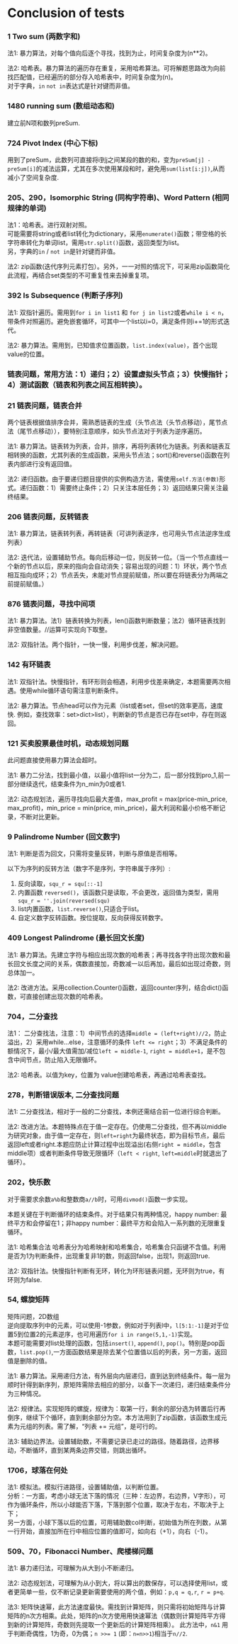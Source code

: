 # Conclusion of tests

### 1 Two sum (两数字和)
法1: 暴力算法，对每个值向后逐个寻找，找到为止，时间复杂度为(n**2)。

法2: 哈希表。暴力算法的遍历存在重复，采用哈希算法。可将解题思路改为向前找匹配值，已经遍历的部分存入哈希表中，时间复杂度为(n)。  
对于字典，`in` `not in`表达式是针对键而非值。

### 1480 running sum (数组动态和)
建立前N项和数列preSum.

### 724 Pivot Index (中心下标)
用到了preSum，此数列可直接将i到j之间某段的数的和，变为`preSum[j] -preSum[i]`的减法运算，尤其在多次使用某段和时，避免用`sum(list[i:j])`,从而减小了空间复杂度.

### 205、290，Isomorphic String (同构字符串)、Word Pattern (相同规律的单词)
法1：哈希表。进行双射对照。  
  可能需要将string或者list转化为dictionary，采用`enumerate()`函数；带空格的长字符串转化为单词list，需用`str.split()`函数，返回类型为list。  
  另，字典的`in` / `not in`是针对键而非值。  

法2: zip函数(迭代序列元素打包）。另外，一一对照的情况下，可采用zip函数简化此流程，再结合set类型的不可重复性来去掉重复项。

### 392 Is Subsequence (判断子序列)
法1: 双指针遍历。需用到`for i in list1` 和 `for j in list2`或者`while i < n`，带条件对照遍历。避免嵌套循环，可其中一个list以i=0，满足条件则i+=1的形式迭代。

法2: 暴力算法。需用到，已知值求位置函数，`list.index(value)`，首个出现value的位置。

### 链表问题，常用方法：1）递归；2）设置虚拟头节点；3）快慢指针；4）测试函数（链表和列表之间互相转换）。

### 21 链表问题，链表合并  

两个链表根据值排序合并，需熟悉链表的生成（头节点法（头节点移动），尾节点法（尾节点移动）），要特别注意顺序，如头节点法对于列表为逆序遍历。  

法1: 暴力算法。链表转为列表，合并，排序，再将列表转化为链表。列表和链表互相转换的函数，尤其列表的生成函数，采用头节点法；sort()和reverse()函数在列表内部进行没有返回值。 

法2: 递归函数。由于要递归题目提供的实例构造方法，需使用`self.方法(参数)`形式。递归函数：1）需要终止条件；2）只关注本层任务；3）返回结果只需关注最终结果。  

### 206 链表问题，反转链表  

法1: 暴力算法，链表转列表，再转链表（可讲列表逆序，也可用头节点法逆序生成列表）

法2: 迭代法，设置辅助节点。每向后移动一位，则反转一位。（当一个节点直线一个新的节点以后，原来的指向会自动消失；容易出现的问题：1）环状，两个节点相互指向成环；2）节点丢失，未能对节点提前赋值，所以要在将链表分为两端之前提前赋值。）  

### 876 链表问题，寻找中间项  
法1: 暴力算法。法1）链表转换为列表，len()函数判断数量；法2）循环链表找到非空值数量。//运算可实现向下取整。

法2: 双指针法。两个指针，一快一慢，利用步伐差，解决问题。  

### 142 有环链表  
法1: 双指针法。快慢指针，有环形则会相遇，利用步伐差来确定，本题需要两次相遇。使用while循环语句需注意判断条件。

法2: 暴力算法。节点head可以作为元素（list或者set，但set的效率更高，速度快. 例如，查找效率：set>dict>list），判断新的节点是否已存在set中，存在则返回。

### 121 买卖股票最佳时机，动态规划问题

此问题直接使用暴力算法会超时。

法1: 暴力二分法，找到最小值，以最小值将list一分为二，后一部分找到pro_1,前一部分继续迭代，结束条件为n_min为0或者1.

法2: 动态规划法，遍历寻找向后最大差值，max_profit = max(price-min_price, max_profit)，min_price = min(price, min_price)，最大利润和最小价格不断记录，不断对比更新。

### 9 Palindrome Number (回文数字)

法1: 判断是否为回文，只需将变量反转，判断与原值是否相等。

以下为序列的反转方法（数字不是序列，字符串属于序列）:    
1) 反向读取，`squ_r = squ[::-1]`
2) 内置函数 `reversed()`，该函数只是读取，不会更改，返回值为类型，需用 `squ_r = ''.join(reversed(squ)`
3) list内置函数，`list.reverse()`,只适合于list。
4) 自定义数字反转函数。按位提取，反向获得反转数字。

### 409 Longest Palindrome (最长回文长度)

法1: 暴力算法。先建立字符与相应出现次数的哈希表；再寻找各字符出现次数和最长回文长度之间的关系，偶数直接加，奇数减一以后再加，最后如出现过奇数，则总体加一。

法2: 改进方法。采用collection.Counter()函数，返回counter序列，结合dict()函数，可直接创建出现次数的哈希表。

### 704，二分查找

法1： 二分查找法，注意：1）中间节点的选择`middle = (left+right)//2`，防止溢出，2）采用while...else，注意循环的条件 `left <= right`；3）不满足条件的额情况下，最小/最大值需加/减位`left = middle-1`, `right = middle+1`，是不包含中间节点，防止陷入无限循环。

法2: 哈希表。以值为key，位置为 value创建哈希表，再通过哈希表查找。

### 278，判断错误版本, 二分查找问题

法1: 二分查找法，相对于一般的二分查找，本例还需结合前一位进行综合判断。

法2: 改进方法。本题特殊点在于值一定存在。仍使用二分查找，但不再以middle为研究对象，由于值一定存在，则`left=right`为最终状态，即为目标节点，最后返回left或者right.本题应防止计算过程中出现溢出(右侧`right = middle`，包含middle项）或者判断条件导致无限循环（`left < right`, `left=middle`时就退出了循环）。

### 202，快乐数

对于需要求余数`a%b`和整数商`a//b`时，可用`divmod()`函数一步实现。

本题关键在于判断循环的结束条件。对于结果只有两种情况，happy number: 最终平方和会停留在1；非happy number：最终平方和会陷入一系列数的无限重复循环。

法1: 哈希集合法 哈希表分为哈希映射和哈希集合，哈希集合只函键不含值。利用是否为1为判断条件，出现重复非1的数，则返回false，出现1，则返回true.

法2: 双指针法。快慢指针判断有无环，转化为环形链表问题，无环则为true，有环则为false.

### 54, 螺旋矩阵

矩阵问题，2D数组  
逆向提取序列中的元素，可以使用-1参数，例如对于列表l中，`l[5:1:-1]`是对于位置5到位置2的元素逆序，也可用遍历`for i in range(5,1,-1)`实现。  
本题可能需要对list处理的函数，包括`insert()`, `append()`, `pop()`。特别是pop函数，`list.pop()`,一方面函数结果是除去某个位置值以后的列表，另一方面，返回值是删除的值。

法1: 暴力算法。采用递归方法，有外层向内层递归，直到达到终结条件。每一层为顺时针得到新序列，原矩阵需除去相应的部分，以备下一次递归，递归结束条件分为三种情况。

法2: 规律法。实现矩阵的螺旋，规律为：取第一行，剩余的部分选为转置后行再倒序，继续下个循环，直到剩余部分为空。本方法用到了zip函数，该函数生成元素为元组的列表。需了解，“列表 += 元组”，是可行的。

法3: 辅助边界法。设置辅助数，不需要记录已走过的路径。随着路径，边界移动，不断循环，直到某两条边界交错，则跳出循环。

### 1706，球落在何处

法1: 模拟法。模拟行进路径，设置辅助值，以判断位置。  
分析：一方面，考虑小球无法下落的情况（三种：左边界，右边界，V字形），可作为循环条件，所以小球能否下落，下落到那个位置，取决于左右，不取决于上下；  
另一方面，小球下落以后的位置，可用辅助数col判断，初始值为所在列数，从第一行开始，直接加所在行中相应位置的值即可，如向右（+1），向右（-1）。

### 509、70，Fibonacci Number、爬楼梯问题

法1: 暴力递归法，可理解为从大到小不断递归。

法2: 动态规划法，可理解为从小到大，将以算出的数保存，可以选择使用list，或者更简单一些，仅不断记录更新需要使用的两个值，例如：`p,q = q,r`, `r = p+q`.

法3: 矩阵快速幂，此方法速度最快。需找到计算矩阵，则只需将初始矩阵与计算矩阵的n次方相乘。此处，矩阵的n次方使用用快速幂法（偶数则计算矩阵平方得到新的计算矩阵，奇数则先提取一个更新后的计算矩阵相乘）。
此方法中，`n&1` 用于判断奇偶性，1为奇，0为偶；`n >>= 1` (即：`n=n>>1`)相当于`n//2`.
